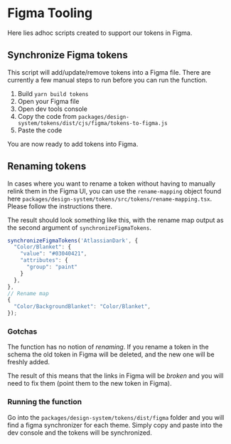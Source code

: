 # Figma Tooling

Here lies adhoc scripts created to support our tokens in Figma.

## Synchronize Figma tokens

This script will add/update/remove tokens into a Figma file.
There are currently a few manual steps to run before you can run the function.

1. Build `yarn build tokens`
1. Open your Figma file
1. Open dev tools console
1. Copy the code from `packages/design-system/tokens/dist/cjs/figma/tokens-to-figma.js`
1. Paste the code

You are now ready to add tokens into Figma.

## Renaming tokens

In cases where you want to rename a token without having to manually relink them in the Figma UI, you can use the `rename-mapping` object found here `packages/design-system/tokens/src/tokens/rename-mapping.tsx`.
Please follow the instructions there.

The result should look something like this, with the rename map output as the second argument of `synchronizeFigmaTokens`.

```js
synchronizeFigmaTokens('AtlassianDark', {
  "Color/Blanket": {
    "value": "#03040421",
    "attributes": {
      "group": "paint"
    }
  },
},
// Rename map
{
  "Color/BackgroundBlanket": "Color/Blanket",
});
```

### Gotchas

The function has no notion of _renaming_.
If you rename a token in the schema the old token in Figma will be deleted,
and the new one will be freshly added.

The result of this means that the links in Figma will be _broken_ and you will need to fix them (point them to the new token in Figma).

### Running the function

Go into the `packages/design-system/tokens/dist/figma` folder and you will find a figma synchronizer for each theme.
Simply copy and paste into the dev console and the tokens will be synchronized.
